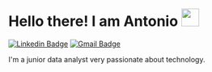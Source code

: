 # Hello there! I am Antonio <img src="https://github.com/TheDudeThatCode/TheDudeThatCode/blob/master/Assets/Hi.gif" width="35" />
[![Linkedin Badge](https://img.shields.io/badge/-LinkedIn-blue?style=flat-square&logo=Linkedin&logoColor=white&link=https://www.linkedin.com/in/antonio-lopez-alanis-fernandez/)](https://www.linkedin.com/in/antonio-lopez-alanis-fernandez/)
[![Gmail Badge](https://img.shields.io/badge/-antlopal3rd@gmail.com-c14438?style=flat-square&logo=Gmail&logoColor=white&link=mailto:antlopal3rd@gmail.com)](mailto:antlopal3rd@gmail.com)

I'm a junior data analyst very passionate about technology.

<!--
**antlopal3rd/antlopal3rd** is a ✨ _special_ ✨ repository because its `README.md` (this file) appears on your GitHub profile.

Here are some ideas to get you started:

- 🔭 I’m currently working on ...
- 🌱 I’m currently learning ...
- 👯 I’m looking to collaborate on ...
- 🤔 I’m looking for help with ...
- 💬 Ask me about ...
- 📫 How to reach me: ...
- 😄 Pronouns: ...
- ⚡ Fun fact: ...
-->
